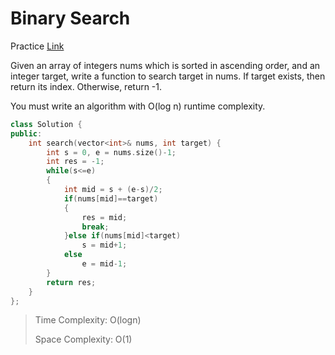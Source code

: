 # Binary Search

Practice [Link](https://leetcode.com/problems/binary-search/description/)

Given an array of integers nums which is sorted in ascending order, and an integer target, write a function to search target in nums. If target exists, then return its index. Otherwise, return -1.

You must write an algorithm with O(log n) runtime complexity.


```cpp
class Solution {
public:
    int search(vector<int>& nums, int target) {
        int s = 0, e = nums.size()-1;
        int res = -1;
        while(s<=e)
        {
            int mid = s + (e-s)/2;
            if(nums[mid]==target)
            {
                res = mid;
                break;
            }else if(nums[mid]<target)
                s = mid+1;
            else
                e = mid-1;
        }
        return res;
    }
};
```

> Time Complexity: O(logn)
>
> Space Complexity: O(1)

